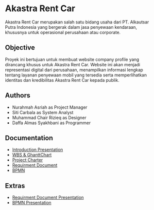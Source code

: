 # Akastra Rent Car
Akastra Rent Car merupakan salah satu bidang usaha dari PT. Alkautsar Putra Indonesia yang bergerak dalam jasa penyewaan kendaraan, khususnya untuk operasional perusahaan atau corporate. 

## Objective
Proyek ini bertujuan untuk membuat website company profile yang dirancang khusus untuk Akastra Rent Car. Website ini akan menjadi representasi digital dari perusahaan, menampilkan informasi lengkap tentang layanan penyewaan mobil yang tersedia serta memperlihatkan identitas dan kredibilitas Akastra Rent Car kepada publik.

## Authors
- Nurahmah Asriah as Project Manager
- Siti Carbala as System Analyst
- Muhammad Chair Rizieq as Designer
- Daffa Almas Syakhbani as Programmer

## Documentation 
- [Introduction Presentation](https://www.canva.com/design/DAGTcOm4wNQ/1Kbp08aP172z0DJHKr5hew/edit?utm_content=DAGTcOm4wNQ&utm_campaign=designshare&utm_medium=link2&utm_source=sharebutton)
- [WBS & GhanttChart](https://docs.google.com/spreadsheets/d/1kqdSWWBbXk9HYxJZndC8U62nx2pZGZXFxUpIpduGSVg/edit?usp=drive_link)
- [Project Charter](https://docs.google.com/document/d/10eLmqHr_7fOLy-u_Fz5xZ7LV_oULq-Nn/edit?usp=drive_link&ouid=102902205753757122034&rtpof=true&sd=true)
- [Requirment Document](https://docs.google.com/document/d/1vWykRRQn-1_0ZJfPbXuUfWaemVGfLwLq/edit?usp=drive_link&ouid=102902205753757122034&rtpof=true&sd=true)
- [BPMN](https://drive.google.com/file/d/1B-ubc4HbFFwUQRfbIYlk5BrRyRbP-AgI/view?usp=sharing)

## Extras
- [Requirment Document Presentation](https://drive.google.com/file/d/13eQHnRbR-UFrHm6tCTRyrqf0FN3r432m/view?usp=drive_link)
- [BPMN Presentation](https://drive.google.com/file/d/15-SwzLbk6gkSYQX14bfccXV6fLfB5YFc/view?usp=drive_link)
